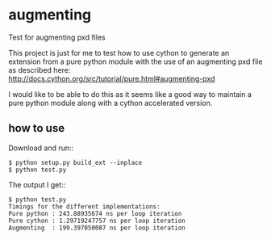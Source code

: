 augmenting
==========

Test for augmenting pxd files

This project is just for me to test how to use cython to generate an extension
from a pure python module with the use of an augmenting pxd file as described
here:
http://docs.cython.org/src/tutorial/pure.html#augmenting-pxd

I would like to be able to do this as it seems like a good way to maintain a
pure python module along with a cython accelerated version.

how to use
----------

Download and run::

    $ python setup.py build_ext --inplace
    $ python test.py

The output I get::

    $ python test.py
    Timings for the different implementations:
    Pure python : 243.88935674 ns per loop iteration
    Pure cython : 1.29719247757 ns per loop iteration
    Augmenting  : 199.397050087 ns per loop iteration
